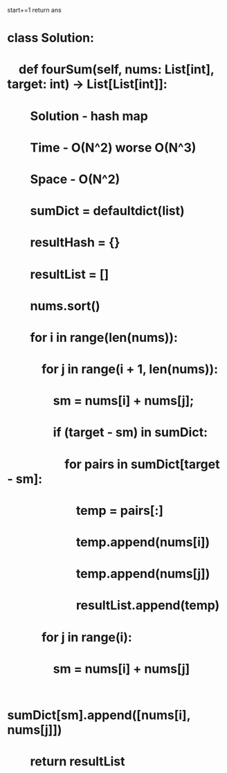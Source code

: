 start+=1
return ans
# class Solution:
#     def fourSum(self, nums: List[int], target: int) -> List[List[int]]:
#         Solution - hash map
#         Time - O(N^2) worse O(N^3)
#         Space - O(N^2)
#         sumDict = defaultdict(list)
#         resultHash = {}
#         resultList = []
#         nums.sort()
#         for i in range(len(nums)):
#             for j in range(i + 1, len(nums)):
#                 sm = nums[i] + nums[j];
#                 if (target - sm) in sumDict:
#                     for pairs in sumDict[target - sm]:
#                         temp = pairs[:]
#                         temp.append(nums[i])
#                         temp.append(nums[j])
#                         resultList.append(temp)
#             for j in range(i):
#                 sm = nums[i] + nums[j]
#                 sumDict[sm].append([nums[i], nums[j]])
#         return resultList